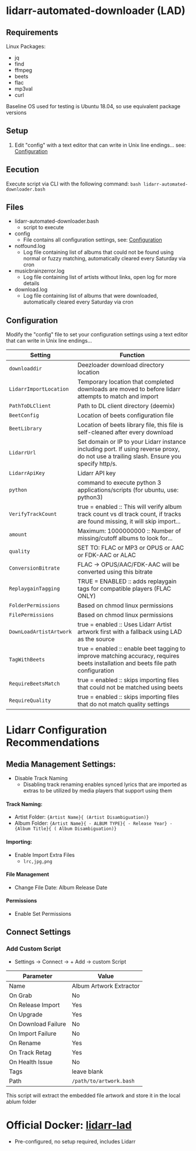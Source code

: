 
# lidarr-automated-downloader (LAD)
## Requirements
Linux Packages: <br/>
* jq
* find
* ffmpeg
* beets
* flac
* mp3val
* curl<br/>

Baseline OS used for testing is Ubuntu 18.04, so use equivalent package versions

## Setup
1. Edit "config" with a text editor that can write in Unix line endings... see: [Configuration](https://github.com/RandomNinjaAtk/lidarr-automated-downloader#configuration)

## Eecution
Execute script via CLI with the following command: `bash lidarr-automated-downloader.bash`

## Files
* lidarr-automated-downloader.bash
  * script to execute
* config
  * File contains all configuration settings, see: [Configuration](https://github.com/RandomNinjaAtk/lidarr-automated-downloader#configuration)
* notfound.log
  * Log file containing list of albums that could not be found using normal or fuzzy matching, automatically cleared every Saturday via cron
* musicbrainzerror.log
  * Log file containing list of artists without links, open log for more details
* download.log
  * Log file containing list of albums that were downloaded, automatically cleared every Saturday via cron

## Configuration

Modify the "config" file to set your configuration settings using a text editor that can write in Unix line endings...

| Setting | Function |
| --- | --- |
| `downloaddir` |  Deezloader download directory location |
| `LidarrImportLocation` | Temporary location that completed downloads are moved to before lidarr attempts to match and import |
| `PathToDLClient` | Path to DL client directory (deemix) |
| `BeetConfig` | Location of beets configuration file |
| `BeetLibrary` | Location of beets library file, this file is self-cleaned after every download |
| `LidarrUrl` | Set domain or IP to your Lidarr instance including port. If using reverse proxy, do not use a trailing slash. Ensure you specify http/s. |
| `LidarrApiKey` | Lidarr API key |
| `python` | command to execute python 3 applications/scripts (for ubuntu, use: python3) |
| `VerifyTrackCount` | true = enabled :: This will verify album track count vs dl track count, if tracks are found missing, it will skip import... |
| `amount` | Maximum: 1000000000 :: Number of missing/cutoff albums to look for... |
| `quality` | SET TO: FLAC or MP3 or OPUS or AAC or FDK-AAC or ALAC |
| `ConversionBitrate` | FLAC -> OPUS/AAC/FDK-AAC will be converted using this bitrate |
| `ReplaygainTagging` | TRUE = ENABLED :: adds replaygain tags for compatible players (FLAC ONLY) |
| `FolderPermissions` | Based on chmod linux permissions |
| `FilePermissions` | Based on chmod linux permissions |
| `DownLoadArtistArtwork` | true = enabled :: Uses Lidarr Artist artwork first with a fallback using LAD as the source |
| `TagWithBeets` | true = enabled :: enable beet tagging to improve matching accuracy, requires beets installation and beets file path configuration |
| `RequireBeetsMatch` | true = enabled :: skips importing files that could not be matched using beets |
| `RequireQuality` | true = enabled :: skips importing files that do not match quality settings |

# Lidarr Configuration Recommendations

## Media Management Settings:
* Disable Track Naming
  * Disabling track renaming enables synced lyrics that are imported as extras to be utilized by media players that support using them

#### Track Naming:

* Artist Folder: `{Artist Name}{ (Artist Disambiguation)}`
* Album Folder: `{Artist Name}{ - ALBUM TYPE}{ - Release Year} - {Album Title}{ ( Album Disambiguation)}`

#### Importing:
* Enable Import Extra Files
  * `lrc,jpg,png`

#### File Management
* Change File Date: Album Release Date
 
#### Permissions
* Enable Set Permissions

## Connect Settings

 ### Add Custom Script
* Settings -> Connect -> + Add -> custom Script

| Parameter | Value |
| --- | --- |
| Name | Album Artwork Extractor |
| On Grab | No |
| On Release Import | Yes |
| On Upgrade | Yes |
| On Download Failure | No |
| On Import Failure | No |
| On Rename | Yes |
| On Track Retag | Yes |
| On Health Issue | No |
| Tags | leave blank |
| Path | `/path/to/artwork.bash` |

This script will extract the embedded file artwork and store it in the local ablum folder

# Official Docker: [lidarr-lad](https://github.com/RandomNinjaAtk/docker-lidarr-lad)
* Pre-configured, no setup required, includes Lidarr


